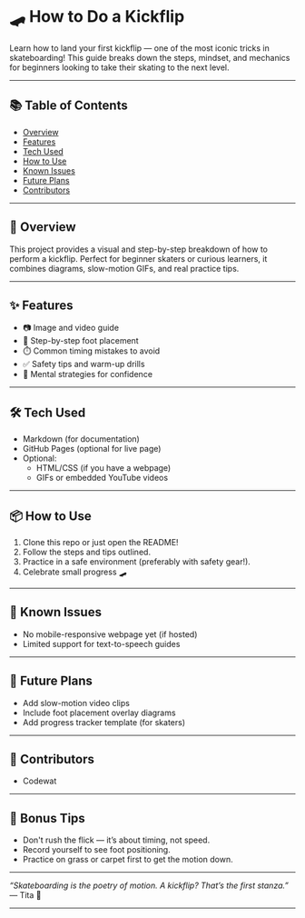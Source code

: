 # 🛹 How to Do a Kickflip

Learn how to land your first kickflip — one of the most iconic tricks in skateboarding! This guide breaks down the steps, mindset, and mechanics for beginners looking to take their skating to the next level.

---

## 📚 Table of Contents

- [Overview](#overview)
- [Features](#features)
- [Tech Used](#tech-used)
- [How to Use](#how-to-use)
- [Known Issues](#known-issues)
- [Future Plans](#future-plans)
- [Contributors](#contributors)

---

## 🧠 Overview

This project provides a visual and step-by-step breakdown of how to perform a kickflip. Perfect for beginner skaters or curious learners, it combines diagrams, slow-motion GIFs, and real practice tips.

---

## ✨ Features

- 📷 Image and video guide
- 🦶 Step-by-step foot placement
- ⏱️ Common timing mistakes to avoid
- ✅ Safety tips and warm-up drills
- 🧠 Mental strategies for confidence

---

## 🛠️ Tech Used

- Markdown (for documentation)
- GitHub Pages (optional for live page)
- Optional:
  - HTML/CSS (if you have a webpage)
  - GIFs or embedded YouTube videos

---

## 📦 How to Use

1. Clone this repo or just open the README!
2. Follow the steps and tips outlined.
3. Practice in a safe environment (preferably with safety gear!).
4. Celebrate small progress 🛹

---

## 🐞 Known Issues

- No mobile-responsive webpage yet (if hosted)
- Limited support for text-to-speech guides

---

## 🚧 Future Plans

- Add slow-motion video clips
- Include foot placement overlay diagrams
- Add progress tracker template (for skaters)

---

## 👤 Contributors

- Codewat

---

## 🧠 Bonus Tips

- Don't rush the flick — it’s about timing, not speed.
- Record yourself to see foot positioning.
- Practice on grass or carpet first to get the motion down.

---

*“Skateboarding is the poetry of motion. A kickflip? That’s the first stanza.”*  
— Tita 💬

---

